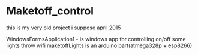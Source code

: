 # Maketoff_control
 this is my very old project i suppose april 2015

WindowsFormsApplication1 - is windows app for controlling on/off some lights throw wifi
maketoffLights is an arduino part(atmega328p + esp8266)